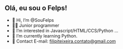 ## Olá, eu sou o Felps!

- 👋 Hi, I’m @SouFelps
- 👨‍💻 Junior programmer
- 👀 I’m interested in Javascript/HTML/CCS/Python ...
- 🌱 I’m currently learning Python.
- 🧧 Contact E-mail: filipiteixeira.contato@gmail.com

